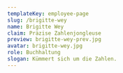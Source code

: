 ```yaml
---
templateKey: employee-page
slug: /brigitte-wey
name: Brigitte Wey
claim: Präzise Zahlenjongleuse
preview: brigitte-wey-prev.jpg
avatar: brigitte-wey.jpg
role: Buchhaltung
slogan: Kümmert sich um die Zahlen.
---
```

